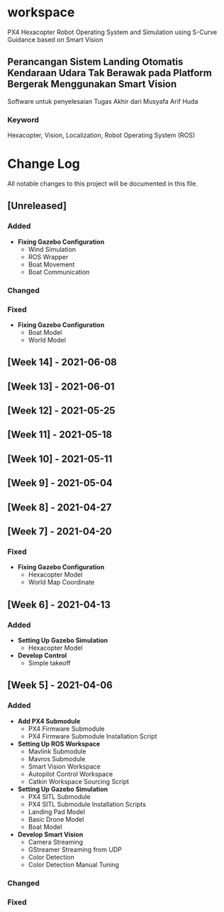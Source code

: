 # workspace
PX4 Hexacopter Robot Operating System and Simulation using S-Curve Guidance based on Smart Vision
## Perancangan Sistem Landing Otomatis Kendaraan Udara Tak Berawak pada Platform Bergerak Menggunakan Smart Vision
Software untuk penyelesaian Tugas Akhir dari Musyafa Arif Huda
### Keyword
Hexacopter, Vision, Localization, Robot Operating System (ROS)


# Change Log
All notable changes to this project will be documented in this file.

## [Unreleased]
### Added
- **Fixing Gazebo Configuration**
  - Wind Simulation
  - ROS Wrapper
  - Boat Movement
  - Boat Communication

### Changed

### Fixed
- **Fixing Gazebo Configuration**
  - Boat Model
  - World Model


## [Week 14] - 2021-06-08
## [Week 13] - 2021-06-01
## [Week 12] - 2021-05-25
## [Week 11] - 2021-05-18
## [Week 10] - 2021-05-11
## [Week 9] - 2021-05-04
## [Week 8] - 2021-04-27
## [Week 7] - 2021-04-20
### Fixed
- **Fixing Gazebo Configuration**
  - Hexacopter Model
  - World Map Coordinate

## [Week 6] - 2021-04-13
### Added
- **Setting Up Gazebo Simulation**
  - Hexacopter Model
- **Develop Control**
  - Simple takeoff

## [Week 5] - 2021-04-06
### Added
- **Add PX4 Submodule**
  - PX4 Firmware Submodule
  - PX4 Firmware Submodule Installation Script
- **Setting Up ROS Workspace**
  - Mavlink Submodule
  - Mavros Submodule
  - Smart Vision Workspace
  - Autopilot Control Workspace
  - Catkin Workspace Sourcing Script
- **Setting Up Gazebo Simulation**
  - PX4 SITL Submodule
  - PX4 SITL Submodule Installation Scripts
  - Landing Pad Model
  - Basic Drone Model
  - Boat Model
- **Develop Smart Vision**
  - Camera Streaming
  - GStreamer Streaming from UDP
  - Color Detection
  - Color Detection Manual Tuning

### Changed

### Fixed
